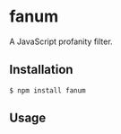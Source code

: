 # fanum

A JavaScript profanity filter.

## Installation

    $ npm install fanum

## Usage

<!-- Hmm -->
